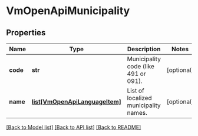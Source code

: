 # VmOpenApiMunicipality

## Properties
Name | Type | Description | Notes
------------ | ------------- | ------------- | -------------
**code** | **str** | Municipality code (like 491 or 091). | [optional] 
**name** | [**list[VmOpenApiLanguageItem]**](VmOpenApiLanguageItem.md) | List of localized municipality names. | [optional] 

[[Back to Model list]](../README.md#documentation-for-models) [[Back to API list]](../README.md#documentation-for-api-endpoints) [[Back to README]](../README.md)

